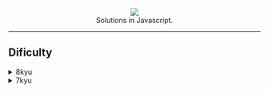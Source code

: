 <p align="center"><img src="https://www.codewars.com/users/gisellesouz/badges/large"/><br/>
      Solutions in Javascript.

  <hr></hr>
    </p>
    
## Dificulty 
  
  <details><summary>8kyu</summary>
  <br/>
  
  | Challenge | Solution |
|:----------:|:-------------:|
| Opposite number| [opposit.js](https://github.com/gisellesouz/codeWarsSolutions/blob/master/solutions/opposite.js)|
| Convert number to reversed array of digits| [convertnumber.js](https://github.com/gisellesouz/codeWarsSolutions/blob/master/solutions/convertnumber.js)|
| Remove String Spaces| [removeStringSpaces.js](https://github.com/gisellesouz/codeWarsSolutions/blob/master/solutions/removeStringSpaces.js)|
| Is n divisible by x and y?| [isDivisible.js](https://github.com/gisellesouz/codeWarsSolutions/blob/master/solutions/isDivisible.js)|
 </details>
  <details><summary>7kyu</summary>
  <br/>
  
  | Challenge | Solution |
|:----------:|:-------------:|
| Exes and Ohs|[exesandohs.js](https://github.com/gisellesouz/codeWarsSolutions/blob/master/solutions/exesandohs.js)| 

 </details>
